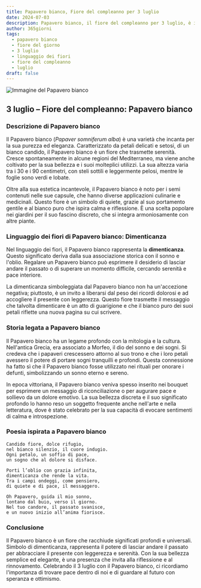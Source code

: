 ```yaml
---
title: Papavero bianco, Fiore del compleanno per 3 luglio
date: 2024-07-03
description: Papavero bianco, il fiore del compleanno per 3 luglio, è il simbolo di Dimenticanza. Scopri il suo significato unico, le storie affascinanti e la poesia che celebra la sua bellezza.
author: 365giorni
tags:
  - papavero bianco
  - fiore del giorno
  - 3 luglio
  - linguaggio dei fiori
  - fiore del compleanno
  - luglio
draft: false
---
```


![Immagine del Papavero bianco](https://cdn.pixabay.com/photo/2021/05/14/19/21/poppy-6254293_1280.jpg)


## 3 luglio – Fiore del compleanno: Papavero bianco

### Descrizione di Papavero bianco

Il Papavero bianco (_Papaver somniferum alba_) è una varietà che incanta per la sua purezza ed eleganza. Caratterizzato da petali delicati e setosi, di un bianco candido, il Papavero bianco è un fiore che trasmette serenità. Cresce spontaneamente in alcune regioni del Mediterraneo, ma viene anche coltivato per la sua bellezza e i suoi molteplici utilizzi. La sua altezza varia tra i 30 e i 90 centimetri, con steli sottili e leggermente pelosi, mentre le foglie sono verdi e lobate.

Oltre alla sua estetica incantevole, il Papavero bianco è noto per i semi contenuti nelle sue capsule, che hanno diverse applicazioni culinarie e medicinali. Questo fiore è un simbolo di quiete, grazie al suo portamento gentile e al bianco puro che ispira calma e riflessione. È una scelta popolare nei giardini per il suo fascino discreto, che si integra armoniosamente con altre piante.

### Linguaggio dei fiori di Papavero bianco: Dimenticanza

Nel linguaggio dei fiori, il Papavero bianco rappresenta la **dimenticanza**. Questo significato deriva dalla sua associazione storica con il sonno e l'oblio. Regalare un Papavero bianco può esprimere il desiderio di lasciar andare il passato o di superare un momento difficile, cercando serenità e pace interiore.

La dimenticanza simboleggiata dal Papavero bianco non ha un'accezione negativa; piuttosto, è un invito a liberarsi dal peso dei ricordi dolorosi e ad accogliere il presente con leggerezza. Questo fiore trasmette il messaggio che talvolta dimenticare è un atto di guarigione e che il bianco puro dei suoi petali riflette una nuova pagina su cui scrivere.

### Storia legata a Papavero bianco

Il Papavero bianco ha un legame profondo con la mitologia e la cultura. Nell'antica Grecia, era associato a Morfeo, il dio del sonno e dei sogni. Si credeva che i papaveri crescessero attorno al suo trono e che i loro petali avessero il potere di portare sogni tranquilli e profondi. Questa connessione ha fatto sì che il Papavero bianco fosse utilizzato nei rituali per onorare i defunti, simbolizzando un sonno eterno e sereno.

In epoca vittoriana, il Papavero bianco veniva spesso inserito nei bouquet per esprimere un messaggio di riconciliazione o per augurare pace e sollievo da un dolore emotivo. La sua bellezza discreta e il suo significato profondo lo hanno reso un soggetto frequente anche nell'arte e nella letteratura, dove è stato celebrato per la sua capacità di evocare sentimenti di calma e introspezione.

### Poesia ispirata a Papavero bianco

```
Candido fiore, dolce rifugio,  
nel bianco silenzio, il cuore indugio.  
Ogni petalo, un soffio di pace,  
un sogno che al dolore si disface.  

Porti l’oblio con grazia infinita,  
dimenticanza che rende la vita.  
Tra i campi ondeggi, come pensiero,  
di quiete e di pace, il messaggero.  

Oh Papavero, guida il mio sonno,  
lontano dal buio, verso il giorno.  
Nel tuo candore, il passato svanisce,  
e un nuovo inizio all’anima fiorisce.  
```

### Conclusione

Il Papavero bianco è un fiore che racchiude significati profondi e universali. Simbolo di dimenticanza, rappresenta il potere di lasciar andare il passato per abbracciare il presente con leggerezza e serenità. Con la sua bellezza semplice ed elegante, è una presenza che invita alla riflessione e al rinnovamento. Celebrando il 3 luglio con il Papavero bianco, ci ricordiamo l'importanza di trovare pace dentro di noi e di guardare al futuro con speranza e ottimismo.